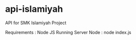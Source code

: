 # api-islamiyah
API for SMK Islamiyah Project

Requirements : Node JS
Running Server Node : node index.js
